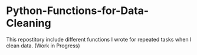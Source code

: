 # Python-Functions-for-Data-Cleaning
This repostitory include different functions I wrote for repeated tasks when I clean data. (Work in Progress)
